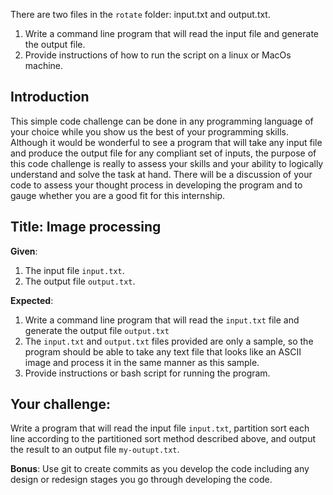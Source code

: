 There are two files in the `rotate` folder: input.txt and output.txt.

1. Write a command line program that will read the input file and generate the output file.
1. Provide instructions of how to run the script on a linux or MacOs machine.

## Introduction

This simple code challenge can be done in any programming language of your choice while you show us the best of your programming skills.  Although it would be wonderful to see a program that will take any input file and produce the output file for any compliant set of inputs, the purpose of this code challenge is really to assess your skills and your ability to logically understand and solve the task at hand.  There will be a discussion of your code to assess your thought process in developing the program and to gauge whether you are a good fit for this internship.

## Title: Image processing

**Given**:

1. The input file `input.txt`.
2. The output file `output.txt`.

**Expected**:

1. Write a command line program that will read the `input.txt` file and generate the output file `output.txt`
2. The `input.txt` and `output.txt` files provided are only a sample, so the program should be able to take any text file that looks like an ASCII image and process it in the same manner as this sample.
3. Provide instructions or bash script for running the program.

## Your challenge:

Write a program that will read the input file `input.txt`, partition sort each line according to the partitioned sort method described above, and output the result to an output file `my-outupt.txt`.

**Bonus**:  Use git to create commits as you develop the code including any design or redesign stages you go through developing the code.
